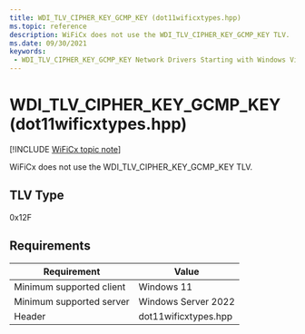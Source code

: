```yaml
---
title: WDI_TLV_CIPHER_KEY_GCMP_KEY (dot11wificxtypes.hpp)
ms.topic: reference
description: WiFiCx does not use the WDI_TLV_CIPHER_KEY_GCMP_KEY TLV.
ms.date: 09/30/2021
keywords:
 - WDI_TLV_CIPHER_KEY_GCMP_KEY Network Drivers Starting with Windows Vista
---
```


# WDI\_TLV\_CIPHER\_KEY\_GCMP\_KEY (dot11wificxtypes.hpp)

[!INCLUDE [WiFiCx topic note](../includes/wificx-version-warning.md)]


WiFiCx does not use the WDI_TLV_CIPHER_KEY_GCMP_KEY TLV.

## TLV Type


0x12F

## Requirements

|Requirement|Value|
|--- |--- |
|Minimum supported client|Windows 11|
|Minimum supported server|Windows Server 2022|
|Header|dot11wificxtypes.hpp|

 

 




